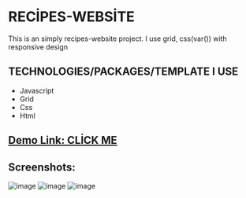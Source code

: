 # RECİPES-WEBSİTE

This is an simply recipes-website project. I use grid, css(var()) with responsive design


## TECHNOLOGIES/PACKAGES/TEMPLATE I USE
* Javascript
* Grid
* Css
* Html



##  <a href="https://teal-gnome-35bac7.netlify.app/index.html" target=”_blank” alt="demo link">Demo Link: CLİCK ME </a>

## Screenshots:

![image](https://user-images.githubusercontent.com/72821281/203842666-ec8df85f-ea3b-44d6-a4d1-64b0cd8ee9df.png)
![image](https://user-images.githubusercontent.com/72821281/203843116-12238421-4d77-474c-acd3-5bbd0079d261.png)
![image](https://user-images.githubusercontent.com/72821281/203842967-c01310bc-d1b9-49c7-8b42-3bfb17078251.png)


